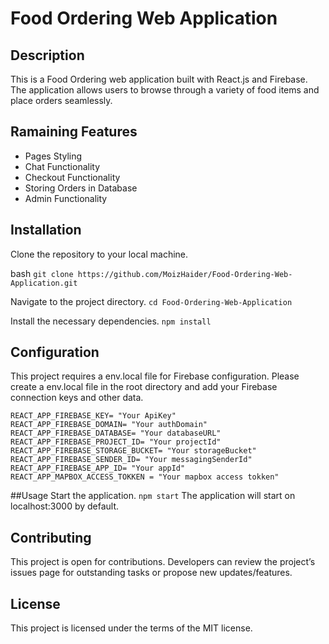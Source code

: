 # Food Ordering Web Application

## Description

This is a Food Ordering web application built with React.js and Firebase. The application allows users to browse through a variety of food items and place orders seamlessly.

## Ramaining Features
* Pages Styling
* Chat Functionality
* Checkout Functionality
* Storing Orders in Database
* Admin Functionality

## Installation

Clone the repository to your local machine.

bash
```git clone https://github.com/MoizHaider/Food-Ordering-Web-Application.git```

Navigate to the project directory.
```cd Food-Ordering-Web-Application```

Install the necessary dependencies.
```npm install```

## Configuration
This project requires a env.local file for Firebase configuration. Please create a env.local file in the root directory and add your Firebase connection keys and other data.
```
REACT_APP_FIREBASE_KEY= "Your ApiKey"
REACT_APP_FIREBASE_DOMAIN= "Your authDomain"
REACT_APP_FIREBASE_DATABASE= "Your databaseURL"
REACT_APP_FIREBASE_PROJECT_ID= "Your projectId"
REACT_APP_FIREBASE_STORAGE_BUCKET= "Your storageBucket"
REACT_APP_FIREBASE_SENDER_ID= "Your messagingSenderId"
REACT_APP_FIREBASE_APP_ID= "Your appId"
REACT_APP_MAPBOX_ACCESS_TOKKEN = "Your mapbox access tokken"
```
##Usage
Start the application.
```npm start```
The application will start on localhost:3000 by default.

## Contributing
This project is open for contributions. Developers can review the project’s issues page for outstanding tasks or propose new updates/features.

## License
This project is licensed under the terms of the MIT license.









